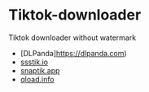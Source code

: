 # Tiktok-downloader
Tiktok downloader without watermark

- [DLPanda]https://dlpanda.com)
- [ssstik.io](https://ssstik.io)
- [snaptik.app](https://snaptik.app)
- [qload.info](https://qload.info)
